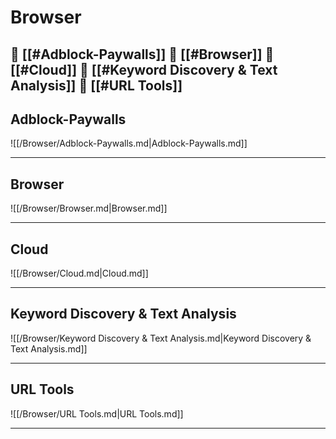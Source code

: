 <!--book-ignore-->
<!--dont-delete-these-comments-->

<div style="page-break-after: always;"></div>

# Browser

📄 [[#Adblock-Paywalls]]
📄 [[#Browser]]
📄 [[#Cloud]]
📄 [[#Keyword Discovery & Text Analysis]]
📄 [[#URL Tools]]
---

## Adblock-Paywalls

![[/Browser/Adblock-Paywalls.md|Adblock-Paywalls.md]]

---

## Browser

![[/Browser/Browser.md|Browser.md]]

---

## Cloud

![[/Browser/Cloud.md|Cloud.md]]

---

## Keyword Discovery & Text Analysis

![[/Browser/Keyword Discovery & Text Analysis.md|Keyword Discovery & Text Analysis.md]]

---

## URL Tools

![[/Browser/URL Tools.md|URL Tools.md]]

---

